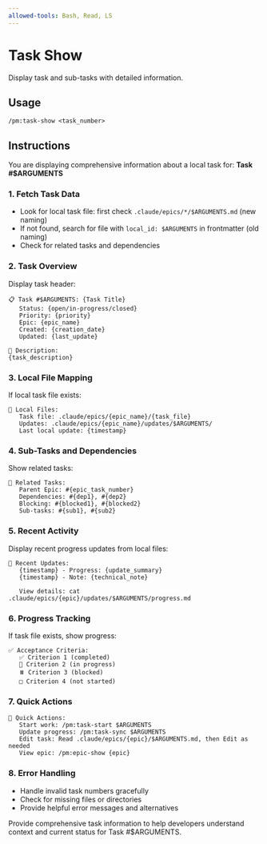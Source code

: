 ```yaml
---
allowed-tools: Bash, Read, LS
---
```


# Task Show

Display task and sub-tasks with detailed information.

## Usage
```
/pm:task-show <task_number>
```

## Instructions

You are displaying comprehensive information about a local task for: **Task #$ARGUMENTS**

### 1. Fetch Task Data
- Look for local task file: first check `.claude/epics/*/$ARGUMENTS.md` (new naming)
- If not found, search for file with `local_id: $ARGUMENTS` in frontmatter (old naming)
- Check for related tasks and dependencies

### 2. Task Overview
Display task header:
```
📋 Task #$ARGUMENTS: {Task Title}
   Status: {open/in-progress/closed}
   Priority: {priority}
   Epic: {epic_name}
   Created: {creation_date}
   Updated: {last_update}
   
📝 Description:
{task_description}
```

### 3. Local File Mapping
If local task file exists:
```
📁 Local Files:
   Task file: .claude/epics/{epic_name}/{task_file}
   Updates: .claude/epics/{epic_name}/updates/$ARGUMENTS/
   Last local update: {timestamp}
```

### 4. Sub-Tasks and Dependencies
Show related tasks:
```
🔗 Related Tasks:
   Parent Epic: #{epic_task_number}
   Dependencies: #{dep1}, #{dep2}
   Blocking: #{blocked1}, #{blocked2}
   Sub-tasks: #{sub1}, #{sub2}
```

### 5. Recent Activity
Display recent progress updates from local files:
```
💬 Recent Updates:
   {timestamp} - Progress: {update_summary}
   {timestamp} - Note: {technical_note}
   
   View details: cat .claude/epics/{epic}/updates/$ARGUMENTS/progress.md
```

### 6. Progress Tracking
If task file exists, show progress:
```
✅ Acceptance Criteria:
   ✅ Criterion 1 (completed)
   🔄 Criterion 2 (in progress)
   ⏸️ Criterion 3 (blocked)
   □ Criterion 4 (not started)
```

### 7. Quick Actions
```
🚀 Quick Actions:
   Start work: /pm:task-start $ARGUMENTS
   Update progress: /pm:task-sync $ARGUMENTS
   Edit task: Read .claude/epics/{epic}/$ARGUMENTS.md, then Edit as needed
   View epic: /pm:epic-show {epic}
```

### 8. Error Handling
- Handle invalid task numbers gracefully
- Check for missing files or directories
- Provide helpful error messages and alternatives

Provide comprehensive task information to help developers understand context and current status for Task #$ARGUMENTS.
